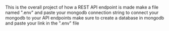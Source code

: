 This is the overall project of how a REST API endpoint is made 
make a file named ".env" and paste your mongodb connection string to connect your mongodb to your API endpoints
make sure to create a database in mongodb and paste your link in the ".env" file
